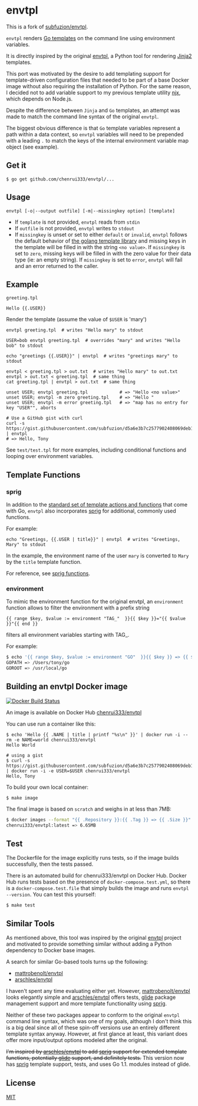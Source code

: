 # envtpl

This is a fork of [subfuzion/envtpl](https://github.com/subfuzion/envtpl).

`envtpl` renders [Go templates] on the command line using environment variables.

It is directly inspired by the original [envtpl], a Python tool for rendering
[Jinja2] templates.

This port was motivated by the desire to add templating support for template-driven
configuration files that needed to be part of a base Docker image without also
requiring the installation of Python. For the same reason, I decided not to add
variable support to my previous template utility [njx], which depends on Node.js.

Despite the difference between `Jinja` and `Go` templates, an attempt was made
to match the command line syntax of the original `envtpl`.

The biggest obvious difference is that `Go` template variables represent a path within
a data context, so `envtpl` variables will need to be prepended with a leading `.` to
match the keys of the internal environment variable map object (see example).

## Get it

    $ go get github.com/chenrui333/envtpl/...

## Usage

    envtpl [-o|--output outfile] [-m|--missingkey option] [template]

* If `template` is not provided, `envtpl` reads from `stdin`
* If `outfile` is not provided, `envtpl` writes to `stdout`
* If `missingkey` is unset or set to either `default` or `invalid`,
  `envtpl` follows the default behavior of
  [the golang template library](https://golang.org/pkg/text/template/#Template.Option)
  and missing keys in the template will be filled in with the string
  `<no value>`.  If `missingkey` is set to `zero`, missing keys will be
  filled in with the zero value for their data type (ie: an empty
  string).  If `missingkey` is set to `error`, `envtpl` will fail and
  an error returned to the caller.

## Example

`greeting.tpl`

    Hello {{.USER}}

Render the template (assume the value of `$USER` is 'mary')

    envtpl greeting.tpl  # writes "Hello mary" to stdout

    USER=bob envtpl greeting.tpl  # overrides "mary" and writes "Hello bob" to stdout

    echo "greetings {{.USER}}" | envtpl  # writes "greetings mary" to stdout

    envtpl < greeting.tpl > out.txt  # writes "Hello mary" to out.txt
    envtpl > out.txt < greeting.tpl  # same thing
    cat greeting.tpl | envtpl > out.txt  # same thing

    unset USER; envtpl greeting.tpl            # => "Hello <no value>"
    unset USER; envtpl -m zero greeting.tpl    # => "Hello "
    unset USER; envtpl -m error greeting.tpl   # => "map has no entry for key "USER"", aborts

	# Use a GitHub gist with curl
	curl -s https://gist.githubusercontent.com/subfuzion/d5a6e3b7c2577902408069deb1d8e4d7/raw/2e4c0b894e2983411a20ffa5ee84aeafa5c6ebfb/greeting.tpl | envtpl
	# => Hello, Tony

See `test/test.tpl` for more examples, including conditional functions and looping over environment variables.

## Template Functions

### sprig
In addition to the [standard set of template actions and functions][standard-templates]
that come with Go, `envtpl` also incorporates [sprig] for additional, commonly used functions.

For example:

    echo "Greetings, {{.USER | title}}" | envtpl  # writes "Greetings, Mary" to stdout

In the example, the environment name of the user `mary` is converted to `Mary` by the `title` template function.

For reference, see [sprig functions].

### environment

To mimic the environment function for the original envtpl, an `environment` function allows to filter the environment with a prefix string

    {{ range $key, $value := environment "TAG_"  }}{{ $key }}="{{ $value }}"{{ end }}

filters all environment variables starting with TAG_.

For example:

```bash
$ echo '{{ range $key, $value := environment "GO"  }}{{ $key }} => {{ $value }} {{ "\n" }}{{ end }}' | envtpl
GOPATH => /Users/tony/go
GOROOT => /usr/local/go
```

## Building an envtpl Docker image

[![Docker Build Status](https://img.shields.io/docker/build/chenrui333/envtpl.svg)](https://hub.docker.com/r/chenrui333/envtpl/)

An image is available on Docker Hub [chenrui333/envtpl](https://hub.docker.com/r/chenrui333/envtpl/)

You can use run a container like this:

    $ echo 'Hello {{ .NAME | title | printf "%s\n" }}' | docker run -i --rm -e NAME=world chenrui333/envtpl
    Hello World

    # using a gist
    $ curl -s https://gist.githubusercontent.com/subfuzion/d5a6e3b7c2577902408069deb1d8e4d7/raw/2e4c0b894e2983411a20ffa5ee84aeafa5c6ebfb/greeting.tpl | docker run -i -e USER=$USER chenrui333/envtpl
    Hello, Tony


To build your own local container:

	$ make image

The final image is based on `scratch` and weighs in at less than 7MB:

```bash
$ docker images --format "{{ .Repository }}:{{ .Tag }} => {{ .Size }}" chenrui333/envtpl
chenrui333/envtpl:latest => 6.65MB
```

## Test

The Dockerfile for the image explicitly runs tests, so if the image
builds successfully, then the tests passed.

There is an automated build for chenrui333/envtpl on Docker Hub. Docker
Hub runs tests based on the presence of `docker-compose.test.yml`, so
there is a `docker-compose.test.file` that simply builds the image and
runs `envtpl --version`. You can test this yourself:

    $ make test

## Similar Tools

As mentioned above, this tool was inspired by the original [envtpl] project and
motivated to provide something similar without adding a Python dependency to
Docker base images.

A search for similar Go-based tools turns up the following:

 * [mattrobenolt/envtpl]
 * [arschles/envtpl]

I haven't spent any time evaluating either yet. However, [mattrobenolt/envtpl] looks elegantly simple and [arschles/envtpl] offers tests, [glide] package management support and more template functionality using [sprig].

Neither of these two packages appear to conform to the original `envtpl` command line syntax, which was one of my goals, although I don't think this is a big deal since all of these spin-off versions use an entirely different template syntax anyway. However, at first glance at least, this variant does offer more input/output options modeled after the original.

~~I'm inspired by [arschles/envtpl] to add [sprig] support for extended template functions, potentially [glide] support, and definitely tests.~~ This version now has [sprig] template support, tests, and uses Go 1.1. modules instead of glide.

## License

[MIT](https://raw.githubusercontent.com/chenrui333/envtpl/master/LICENSE)


[arschles/envtpl]:     https://github.com/arschles/envtpl
[envtpl]:              https://github.com/andreasjansson/envtpl
[glide]:               https://github.com/Masterminds/glide
[Go templates]:        https://golang.org/pkg/text/template/
[Jinja2]:              http://jinja.pocoo.org/docs/dev/
[mattrobenolt/envtpl]: https://github.com/mattrobenolt/envtpl
[njx]:                 https://github.com/subfuzion/njx
[sprig]:               https://github.com/Masterminds/sprig
[sprig functions]:     http://masterminds.github.io/sprig/
[standard-templates]:  https://golang.org/pkg/text/template/

